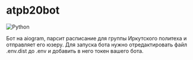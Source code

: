 # atpb20bot

![Python](https://img.shields.io/badge/python-3670A0?style=for-the-badge&logo=python&logoColor=ffdd54)

Бот на aiogram, парсит расписание для группы Иркутского политеха и отправляет его юзеру.
Для запуска бота нужно отредактировать файл .env.dist до .env и добавить в него токен вашего бота.
